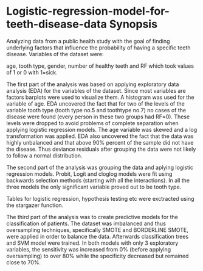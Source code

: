 # Logistic-regression-model-for-teeth-disease-data Synopsis

Analyzing data from a public health study with the goal of finding underlying factors that influence the probability of having a specific teeth disease. Variables of the dataset were:

age, tooth type, gender, number of healthy teeth and RF which took values of 1 or 0 with 1=sick.

The first part of the analysis was based on applying exploratory data analysis (EDA) for the variables of the dataset. Since most variables are factors barplots were used to visualize them. A histogram was used for the variable of age. EDA uncovered the fact that for two of the levels of the variable tooth type (tooth type no.5 and toothtype no.7) no cases of the disease were found (every person in these two groups had RF=0). These levels were dropped to avoid problems of complete separation when applying logistic regression models. The age variable was skewed and a log transformation was applied. EDA also uncovered the fact that the data was highly unbalanced and that above 90% percent of the sample did not have the disease. Thus deviance residuals after grouping the data were not likely to follow a normal distribution.


The second part of the analysis was grouping the data and aplying logistic regression models. Probit, Logit and cloglog models were fit using backwards selection methods (starting with all the interactions). In all the three models the only significant variable proved out to be tooth type. 

Tables for logistic regression, hypothesis testing etc were exctracted using the stargazer function. 

The third part of the analysis was to create predictive models for the classification of patients. The dataset was imbalanced and thus oversampling techniques, specifically SMOTE and BORDERLINE SMOTE, were applied in order to balance the data. Afterwards classification trees and SVM model were trained. In both models with only 3 exploratory variables, the sensitivity was increased from 0% (before applying oversampling) to over 80% while the specificity decreased but remained close to 70%.  
